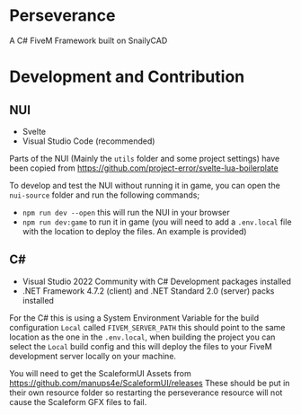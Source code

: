 # Perseverance
A C# FiveM Framework built on SnailyCAD

# Development and Contribution

## NUI

- Svelte
- Visual Studio Code (recommended)

Parts of the NUI (Mainly the `utils` folder and some project settings) have been copied from https://github.com/project-error/svelte-lua-boilerplate

To develop and test the NUI without running it in game, you can open the `nui-source` folder and run the following commands;
- `npm run dev --open` this will run the NUI in your browser
- `npm run dev:game` to run it in game (you will need to add a `.env.local` file with the location to deploy the files. An example is provided)

## C#

- Visual Studio 2022 Community with C# Development packages installed
- .NET Framework 4.7.2 (client) and .NET Standard 2.0 (server) packs installed

For the C# this is using a System Environment Variable for the build configuration `Local` called `FIVEM_SERVER_PATH` this should point to the same location as the one in the `.env.local`, when building the project you can select the `Local` build config and this will deploy the files to your FiveM development server locally on your machine.

You will need to get the ScaleformUI Assets from https://github.com/manups4e/ScaleformUI/releases
These should be put in their own resource folder so restarting the perseverance resource will not cause the Scaleform GFX files to fail.
